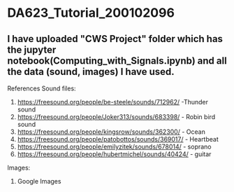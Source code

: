 # DA623_Tutorial_200102096

## I have uploaded "CWS Project" folder which has the jupyter notebook(Computing_with_Signals.ipynb) and all the data (sound, images) I have used.

References
Sound files:

1. https://freesound.org/people/be-steele/sounds/712962/ -Thunder sound
2. https://freesound.org/people/Joker313/sounds/683398/ - Robin bird sound
3. https://freesound.org/people/kingsrow/sounds/362300/ - Ocean
4. https://freesound.org/people/patobottos/sounds/369017/ - Heartbeat
5. https://freesound.org/people/emilyzitek/sounds/678014/ - soprano
6. https://freesound.org/people/hubertmichel/sounds/40424/ - guitar


Images:

1. Google Images
   
